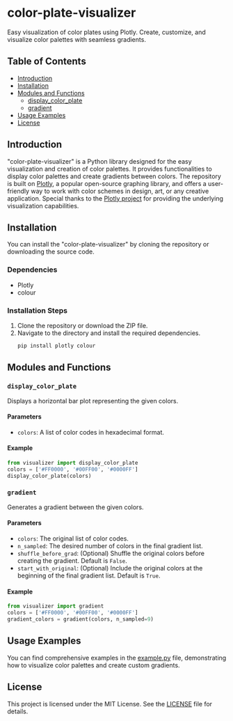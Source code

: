 # color-plate-visualizer
Easy visualization of color plates using Plotly. Create, customize, and visualize color palettes with seamless gradients.

## Table of Contents
- [Introduction](#introduction)
- [Installation](#installation)
- [Modules and Functions](#modules-and-functions)
  - [display_color_plate](#display_color_plate)
  - [gradient](#gradient)
- [Usage Examples](#usage-examples)
- [License](#license)

## Introduction
"color-plate-visualizer" is a Python library designed for the easy visualization and creation of color palettes. It provides functionalities to display color palettes and create gradients between colors. The repository is built on [Plotly](https://github.com/plotly/plotly.py), a popular open-source graphing library, and offers a user-friendly way to work with color schemes in design, art, or any creative application. Special thanks to the [Plotly project](https://github.com/plotly/plotly.py) for providing the underlying visualization capabilities.

## Installation
You can install the "color-plate-visualizer" by cloning the repository or downloading the source code.

### Dependencies
- Plotly
- colour

### Installation Steps
1. Clone the repository or download the ZIP file.
2. Navigate to the directory and install the required dependencies.
   ```bash
   pip install plotly colour
   ```

## Modules and Functions

### `display_color_plate`
Displays a horizontal bar plot representing the given colors.

#### Parameters
- `colors`: A list of color codes in hexadecimal format.

#### Example
```python
from visualizer import display_color_plate
colors = ['#FF0000', '#00FF00', '#0000FF']
display_color_plate(colors)
```

### `gradient`
Generates a gradient between the given colors.

#### Parameters
- `colors`: The original list of color codes.
- `n_sampled`: The desired number of colors in the final gradient list.
- `shuffle_before_grad`: (Optional) Shuffle the original colors before creating the gradient. Default is `False`.
- `start_with_original`: (Optional) Include the original colors at the beginning of the final gradient list. Default is `True`.

#### Example
```python
from visualizer import gradient
colors = ['#FF0000', '#00FF00', '#0000FF']
gradient_colors = gradient(colors, n_sampled=9)
```

## Usage Examples
You can find comprehensive examples in the [example.py](./example.py) file, demonstrating how to visualize color palettes and create custom gradients.

## License
This project is licensed under the MIT License. See the [LICENSE](./LICENSE) file for details.